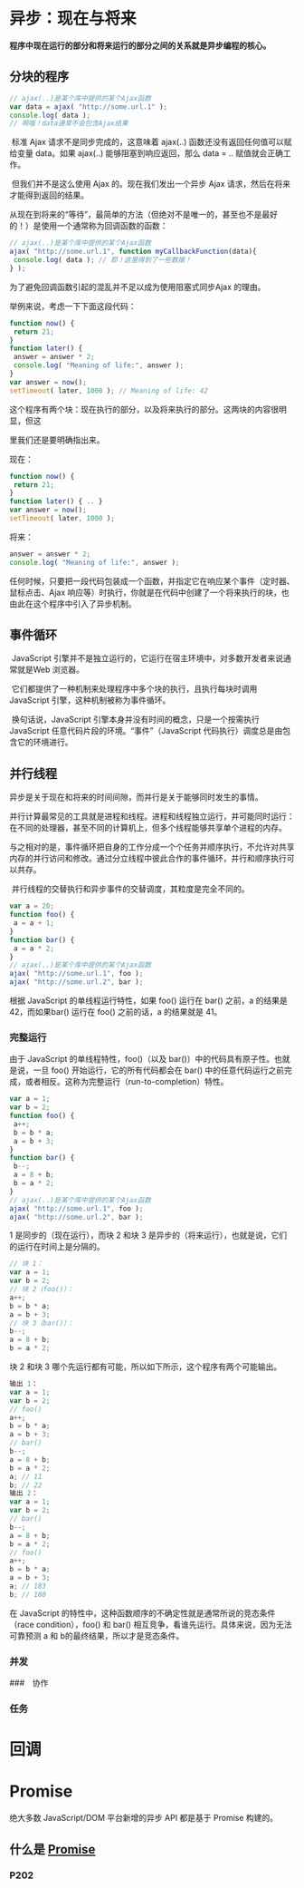 # 异步：现在与将来

**程序中现在运行的部分和将来运行的部分之间的关系就是异步编程的核心。**

## 分块的程序

````javascript
// ajax(..)是某个库中提供的某个Ajax函数
var data = ajax( "http://some.url.1" );
console.log( data );
// 啊哦！data通常不会包含Ajax结果
````

​	标准 Ajax 请求不是同步完成的，这意味着 ajax(..) 函数还没有返回任何值可以赋给变量 data。如果 ajax(..) 能够阻塞到响应返回，那么 data = .. 赋值就会正确工作。

​	但我们并不是这么使用 Ajax 的。现在我们发出一个异步 Ajax 请求，然后在将来才能得到返回的结果。

​	从现在到将来的“等待”，最简单的方法（但绝对不是唯一的，甚至也不是最好的！）是使用一个通常称为回调函数的函数：

````javascript
// ajax(..)是某个库中提供的某个Ajax函数
ajax( "http://some.url.1", function myCallbackFunction(data){
 console.log( data ); // 耶！这里得到了一些数据！
} );
````

为了避免回调函数引起的混乱并不足以成为使用阻塞式同步Ajax 的理由。

举例来说，考虑一下下面这段代码：

````js
function now() {
 return 21;
}
function later() {
 answer = answer * 2;
 console.log( "Meaning of life:", answer );
}
var answer = now();
setTimeout( later, 1000 ); // Meaning of life: 42
````

这个程序有两个块：现在执行的部分，以及将来执行的部分。这两块的内容很明显，但这

里我们还是要明确指出来。

现在：

````js
function now() {
 return 21;
}
function later() { .. }
var answer = now();
setTimeout( later, 1000 );
````

将来：

````js
answer = answer * 2;
console.log( "Meaning of life:", answer );
````

任何时候，只要把一段代码包装成一个函数，并指定它在响应某个事件（定时器、鼠标点击、Ajax 响应等）时执行，你就是在代码中创建了一个将来执行的块，也由此在这个程序中引入了异步机制。

## 事件循环

​	JavaScript 引擎并不是独立运行的，它运行在宿主环境中，对多数开发者来说通常就是Web 浏览器。

​	它们都提供了一种机制来处理程序中多个块的执行，且执行每块时调用 JavaScript 引擎，这种机制被称为事件循环。

​	换句话说，JavaScript 引擎本身并没有时间的概念，只是一个按需执行 JavaScript 任意代码片段的环境。“事件”（JavaScript 代码执行）调度总是由包含它的环境进行。

## 并行线程

异步是关于现在和将来的时间间隙，而并行是关于能够同时发生的事情。

​	并行计算最常见的工具就是进程和线程。进程和线程独立运行，并可能同时运行：在不同的处理器，甚至不同的计算机上，但多个线程能够共享单个进程的内存。

​	与之相对的是，事件循环把自身的工作分成一个个任务并顺序执行，不允许对共享内存的并行访问和修改。通过分立线程中彼此合作的事件循环，并行和顺序执行可以共存。

​	并行线程的交替执行和异步事件的交替调度，其粒度是完全不同的。

````js
var a = 20; 
function foo() { 
 a = a + 1; 
} 
function bar() { 
 a = a * 2; 
} 
// ajax(..)是某个库中提供的某个Ajax函数
ajax( "http://some.url.1", foo ); 
ajax( "http://some.url.2", bar ); 
````

根据 JavaScript 的单线程运行特性，如果 foo() 运行在 bar() 之前，a 的结果是 42，而如果bar() 运行在 foo() 之前的话，a 的结果就是 41。

### 完整运行

由于 JavaScript 的单线程特性，foo()（以及 bar()）中的代码具有原子性。也就是说，一旦 foo() 开始运行，它的所有代码都会在 bar() 中的任意代码运行之前完成，或者相反。这称为完整运行（run-to-completion）特性。

````js
var a = 1; 
var b = 2; 
function foo() { 
 a++; 
 b = b * a; 
 a = b + 3; 
} 
function bar() { 
 b--; 
 a = 8 + b; 
 b = a * 2; 
} 
// ajax(..)是某个库中提供的某个Ajax函数
ajax( "http://some.url.1", foo ); 
ajax( "http://some.url.2", bar );
````

 1 是同步的（现在运行），而块 2 和块 3 是异步的（将来运行），也就是说，它们的运行在时间上是分隔的。

````js
// 块 1：
var a = 1; 
var b = 2; 
// 块 2（foo()）：
a++; 
b = b * a; 
a = b + 3; 
// 块 3（bar()）：
b--; 
a = 8 + b; 
b = a * 2; 
````

块 2 和块 3 哪个先运行都有可能，所以如下所示，这个程序有两个可能输出。

````js
输出 1：
var a = 1; 
var b = 2; 
// foo() 
a++; 
b = b * a; 
a = b + 3; 
// bar() 
b--; 
a = 8 + b; 
b = a * 2; 
a; // 11 
b; // 22 
输出 2：
var a = 1; 
var b = 2; 
// bar() 
b--; 
a = 8 + b; 
b = a * 2; 
// foo() 
a++; 
b = b * a; 
a = b + 3; 
a; // 183 
b; // 180
````

在 JavaScript 的特性中，这种函数顺序的不确定性就是通常所说的竞态条件（race condition），foo() 和 bar() 相互竞争，看谁先运行。具体来说，因为无法可靠预测 a 和 b的最终结果，所以才是竞态条件。

### 并发

###　协作

### 任务

# 回调

# Promise

绝大多数 JavaScript/DOM 平台新增的异步 API 都是基于 Promise 构建的。

## 什么是 [Promise](https://developer.mozilla.org/zh-CN/docs/Web/JavaScript/Reference/Global_Objects/Promise)

### P202

